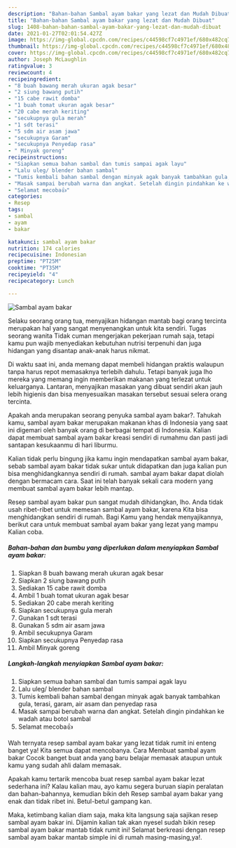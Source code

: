 ```yaml
---
description: "Bahan-bahan Sambal ayam bakar yang lezat dan Mudah Dibuat"
title: "Bahan-bahan Sambal ayam bakar yang lezat dan Mudah Dibuat"
slug: 1408-bahan-bahan-sambal-ayam-bakar-yang-lezat-dan-mudah-dibuat
date: 2021-01-27T02:01:54.427Z
image: https://img-global.cpcdn.com/recipes/c44598cf7c4971ef/680x482cq70/sambal-ayam-bakar-foto-resep-utama.jpg
thumbnail: https://img-global.cpcdn.com/recipes/c44598cf7c4971ef/680x482cq70/sambal-ayam-bakar-foto-resep-utama.jpg
cover: https://img-global.cpcdn.com/recipes/c44598cf7c4971ef/680x482cq70/sambal-ayam-bakar-foto-resep-utama.jpg
author: Joseph McLaughlin
ratingvalue: 3
reviewcount: 4
recipeingredient:
- "8 buah bawang merah ukuran agak besar"
- "2 siung bawang putih"
- "15 cabe rawit domba"
- "1 buah tomat ukuran agak besar"
- "20 cabe merah keriting"
- "secukupnya gula merah"
- "1 sdt terasi"
- "5 sdm air asam jawa"
- "secukupnya Garam"
- "secukupnya Penyedap rasa"
- " Minyak goreng"
recipeinstructions:
- "Siapkan semua bahan sambal dan tumis sampai agak layu"
- "Lalu uleg/ blender bahan sambal"
- "Tumis kembali bahan sambal dengan minyak agak banyak tambahkan gula, terasi, garam, air asam dan penyedap rasa"
- "Masak sampai berubah warna dan angkat. Setelah dingin pindahkan ke wadah atau botol sambal"
- "Selamat mecoba👍"
categories:
- Resep
tags:
- sambal
- ayam
- bakar

katakunci: sambal ayam bakar 
nutrition: 174 calories
recipecuisine: Indonesian
preptime: "PT25M"
cooktime: "PT35M"
recipeyield: "4"
recipecategory: Lunch

---
```



![Sambal ayam bakar](https://img-global.cpcdn.com/recipes/c44598cf7c4971ef/680x482cq70/sambal-ayam-bakar-foto-resep-utama.jpg)

Selaku seorang orang tua, menyajikan hidangan mantab bagi orang tercinta merupakan hal yang sangat menyenangkan untuk kita sendiri. Tugas seorang  wanita Tidak cuman mengerjakan pekerjaan rumah saja, tetapi kamu pun wajib menyediakan kebutuhan nutrisi terpenuhi dan juga hidangan yang disantap anak-anak harus nikmat.

Di waktu  saat ini, anda memang dapat membeli hidangan praktis walaupun tanpa harus repot memasaknya terlebih dahulu. Tetapi banyak juga lho mereka yang memang ingin memberikan makanan yang terlezat untuk keluarganya. Lantaran, menyajikan masakan yang dibuat sendiri akan jauh lebih higienis dan bisa menyesuaikan masakan tersebut sesuai selera orang tercinta. 



Apakah anda merupakan seorang penyuka sambal ayam bakar?. Tahukah kamu, sambal ayam bakar merupakan makanan khas di Indonesia yang saat ini digemari oleh banyak orang di berbagai tempat di Indonesia. Kalian dapat membuat sambal ayam bakar kreasi sendiri di rumahmu dan pasti jadi santapan kesukaanmu di hari liburmu.

Kalian tidak perlu bingung jika kamu ingin mendapatkan sambal ayam bakar, sebab sambal ayam bakar tidak sukar untuk didapatkan dan juga kalian pun bisa menghidangkannya sendiri di rumah. sambal ayam bakar dapat diolah dengan bermacam cara. Saat ini telah banyak sekali cara modern yang membuat sambal ayam bakar lebih mantap.

Resep sambal ayam bakar pun sangat mudah dihidangkan, lho. Anda tidak usah ribet-ribet untuk memesan sambal ayam bakar, karena Kita bisa menghidangkan sendiri di rumah. Bagi Kamu yang hendak menyajikannya, berikut cara untuk membuat sambal ayam bakar yang lezat yang mampu Kalian coba.

<!--inarticleads1-->

##### Bahan-bahan dan bumbu yang diperlukan dalam menyiapkan Sambal ayam bakar:

1. Siapkan 8 buah bawang merah ukuran agak besar
1. Siapkan 2 siung bawang putih
1. Sediakan 15 cabe rawit domba
1. Ambil 1 buah tomat ukuran agak besar
1. Sediakan 20 cabe merah keriting
1. Siapkan secukupnya gula merah
1. Gunakan 1 sdt terasi
1. Gunakan 5 sdm air asam jawa
1. Ambil secukupnya Garam
1. Siapkan secukupnya Penyedap rasa
1. Ambil  Minyak goreng




<!--inarticleads2-->

##### Langkah-langkah menyiapkan Sambal ayam bakar:

1. Siapkan semua bahan sambal dan tumis sampai agak layu
1. Lalu uleg/ blender bahan sambal
1. Tumis kembali bahan sambal dengan minyak agak banyak tambahkan gula, terasi, garam, air asam dan penyedap rasa
1. Masak sampai berubah warna dan angkat. Setelah dingin pindahkan ke wadah atau botol sambal
1. Selamat mecoba👍




Wah ternyata resep sambal ayam bakar yang lezat tidak rumit ini enteng banget ya! Kita semua dapat mencobanya. Cara Membuat sambal ayam bakar Cocok banget buat anda yang baru belajar memasak ataupun untuk kamu yang sudah ahli dalam memasak.

Apakah kamu tertarik mencoba buat resep sambal ayam bakar lezat sederhana ini? Kalau kalian mau, ayo kamu segera buruan siapin peralatan dan bahan-bahannya, kemudian bikin deh Resep sambal ayam bakar yang enak dan tidak ribet ini. Betul-betul gampang kan. 

Maka, ketimbang kalian diam saja, maka kita langsung saja sajikan resep sambal ayam bakar ini. Dijamin kalian tak akan nyesel sudah bikin resep sambal ayam bakar mantab tidak rumit ini! Selamat berkreasi dengan resep sambal ayam bakar mantab simple ini di rumah masing-masing,ya!.

